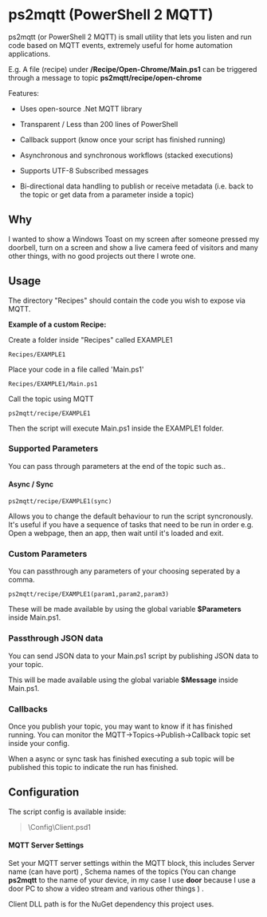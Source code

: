 
  

# ps2mqtt (PowerShell 2 MQTT)

  

ps2mqtt (or PowerShell 2 MQTT) is small utility that lets you listen and run code based on MQTT events, extremely useful for home automation applications.

  
 E.g. A  file (recipe) under **/Recipe/Open-Chrome/Main.ps1** can be triggered through a message to topic **ps2mqtt/recipe/open-chrome**

  

Features:

  
* Uses open-source .Net MQTT library

* Transparent / Less than 200 lines of PowerShell

* Callback support (know once your script has finished running)

* Asynchronous and synchronous workflows (stacked executions)

* Supports UTF-8 Subscribed messages

* Bi-directional data handling to publish or receive metadata (i.e. back to the topic or get data from a parameter inside a topic)

  

## Why
 
  I wanted to show a Windows Toast on my screen after someone pressed my doorbell, turn on a screen and show a live camera feed of visitors and many other things, with no good projects out there I wrote one.
  
  

## Usage 


The directory "Recipes" should contain the code you wish to expose via MQTT. 

**Example of a custom Recipe:**

  

Create a folder inside "Recipes" called EXAMPLE1

  

    Recipes/EXAMPLE1

  

Place your code in a file called 'Main.ps1'
  

    Recipes/EXAMPLE1/Main.ps1

  

Call the topic using MQTT

    ps2mqtt/recipe/EXAMPLE1

Then the script will execute Main.ps1 inside the EXAMPLE1 folder.

### Supported Parameters
You can pass through parameters at the end of the topic such as..

#### Async / Sync

    ps2mqtt/recipe/EXAMPLE1(sync)

Allows you to change the default behaviour to run the script syncronously. It's useful if you have a sequence of tasks that need to be run in order e.g. Open a webpage, then an app, then wait until it's loaded and exit.

### Custom Parameters

You can passthrough any parameters of your choosing seperated by a comma.

    ps2mqtt/recipe/EXAMPLE1(param1,param2,param3)

These will be made available by using the global variable **$Parameters** inside Main.ps1.

### Passthrough JSON data

You can send JSON data to your Main.ps1 script by publishing JSON data to your topic.

This will be made available using the global variable **$Message** inside Main.ps1.

###  Callbacks

Once you publish your topic, you may want to know if it has finished running. You can monitor the MQTT->Topics->Publish->Callback topic set inside your config.

When a async or sync task has finished executing a sub topic will be published this topic to indicate the run has finished. 



## Configuration

  
The script config is available inside:
> \Config\Client.psd1

  
  

#### MQTT Server Settings

Set your MQTT server settings within the MQTT block, this includes Server name (can have port) , Schema names of the topics (You can change **ps2mqtt** to the name of your device, in my case I use **door**  because I use a door PC to show a video stream and various other things ) .

  

  

Client DLL path is for the NuGet dependency this project uses.

  
